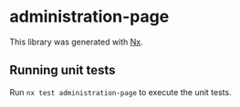 # administration-page

This library was generated with [Nx](https://nx.dev).

## Running unit tests

Run `nx test administration-page` to execute the unit tests.

